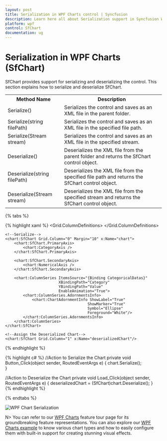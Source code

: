 ```yaml
---
layout: post
title: Serialization in WPF Charts control | Syncfusion
description: Learn here all about Serialization support in Syncfusion WPF Charts (SfChart) control, its elements and more details.
platform: wpf
control: SfChart
documentation: ug
---
```


# Serialization in WPF Charts (SfChart)

SfChart provides support for serializing and deserializing the control. This section explains how to serialize and deserialize SfChart.

<table>
<tr>
<th>Method Name</th>
<th>Description</th>
</tr>
<tr>
<td>Serialize()</td>
<td>Serializes the control and saves as an XML file in the parent folder.</td>
</tr>
<tr>
<td>Serialize(string filePath)</td>
<td>Serializes the control and saves as an XML file in the specified file path.</td>
</tr>
<tr>
<td>Serialize(Stream stream)</td>
<td>Serializes the control and saves as an XML file in the specified stream.</td>
</tr>
<tr>
<td>Deserialize()</td>
<td>Deserializes the XML file from the parent folder and returns the SfChart control object.</td>
</tr>
<tr>
<td>Deserialize(string filePath)</td>
<td>Deserializes the XML file from the specified file path and returns the SfChart control object.</td>
</tr>
<tr>
<td>Deserialize(Stream stream)</td>
<td>Deserializes the XML file from the specified stream and returns the SfChart control object.</td>
</tr>
</table>

{% tabs %}

{% highlight xaml %}
<Grid>
    <Grid.ColumnDefinitions>
        <ColumnDefinition Width="350" />
        <ColumnDefinition Width="350" />
    </Grid.ColumnDefinitions>
    
    <!--Serialize-->
    <chart:SfChart Grid.Column="0" Margin="10" x:Name="chart">
        <chart:SfChart.PrimaryAxis>
            <chart:CategoryAxis />
        </chart:SfChart.PrimaryAxis>
        
        <chart:SfChart.SecondaryAxis>
            <chart:NumericalAxis />
        </chart:SfChart.SecondaryAxis>
        
        <chart:ColumnSeries ItemsSource="{Binding CategoricalDatas}" 
                            XBindingPath="Category"
                            YBindingPath="Value"  
                            EnableAnimation="True">
            <chart:ColumnSeries.AdornmentsInfo>
                <chart:ChartAdornmentInfo ShowLabel="True" 
                                         ShowMarker="True" 
                                         Symbol="Ellipse" 
                                         Foreground="White"/>
            </chart:ColumnSeries.AdornmentsInfo>
        </chart:ColumnSeries>
    </chart:SfChart>

    <!--Assign the Deserialized Chart-->
    <chart:SfChart Grid.Column="1" x:Name="deserializedChart"/>
</Grid>
{% endhighlight %}

{% highlight c# %}
//Action to Serialize the Chart
private void Button_Click(object sender, RoutedEventArgs e)
{
    chart.Serialize();         
}

//Action to Deserialize the Chart
private void Load_Click(object sender, RoutedEventArgs e)
{
    deserializedChart = (SfChart)chart.Deserialize();
}        
{% endhighlight %}

{% endtabs %} 

![WPF Chart Serialization](Serialization_images/wpf-chart-serialization.png)

N> You can refer to our [WPF Charts](https://www.syncfusion.com/wpf-controls/charts) feature tour page for its groundbreaking feature representations. You can also explore our [WPF Charts example](https://github.com/syncfusion/wpf-demos) to know various chart types and how to easily configure them with built-in support for creating stunning visual effects.